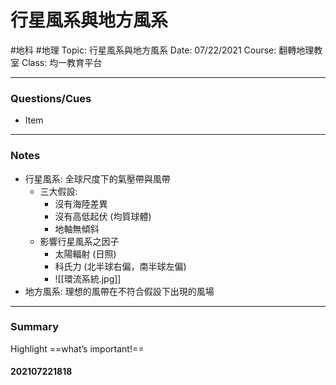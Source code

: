 # 行星風系與地方風系
#地科 #地理 
Topic: 行星風系與地方風系
Date: 07/22/2021
Course: 翻轉地理教室
Class: 均一教育平台

---

### Questions/Cues
- Item
---
### Notes
- 行星風系: 全球尺度下的氣壓帶與風帶
	- 三大假設:
		- 沒有海陸差異
		- 沒有高低起伏 (均質球體)
		- 地軸無傾斜
	- 影響行星風系之因子
		- 太陽輻射 (日照)
		- 科氏力 (北半球右偏，南半球左偏)
		- ![[環流系統.jpg]]
- 地方風系: 理想的風帶在不符合假設下出現的風場
---
### Summary
Highlight     ==what’s important!==

#### 202107221818